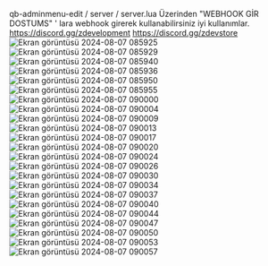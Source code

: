 qb-adminmenu-edit / server / server.lua Üzerinden "WEBHOOK GİR DOSTUMS" ' lara webhook girerek kullanabilirsiniz iyi kullanımlar.
https://discord.gg/zdevelopment 
https://discord.gg/zdevstore
![Ekran görüntüsü 2024-08-07 085925](https://github.com/user-attachments/assets/315497e7-1093-4f8f-9c4e-effd8a8ba580)![Ekran görüntüsü 2024-08-07 085929](https://github.com/user-attachments/assets/54714ddf-7386-4786-9d41-1d5ea4a2b20b)![Ekran görüntüsü 2024-08-07 085940](https://github.com/user-attachments/assets/a4079ff7-bb77-45f1-a55e-b47528c31766)
![Ekran görüntüsü 2024-08-07 085936](https://github.com/user-attachments/assets/ca7edfb9-161c-48f5-b3ce-1573add3994d)
![Ekran görüntüsü 2024-08-07 085950](https://github.com/user-attachments/assets/cdcbed5b-4462-4d19-9674-4afa7b9eb665)![Ekran görüntüsü 2024-08-07 085955](https://github.com/user-attachments/assets/7879e3b1-2c33-40b4-b508-f4d516ae023d)
![Ekran görüntüsü 2024-08-07 090000](https://github.com/user-attachments/assets/4cbd6217-b34a-424f-9bfa-95d841266c47)![Ekran görüntüsü 2024-08-07 090004](https://github.com/user-attachments/assets/30e22286-e234-4e04-9fe3-7239d294e109)
![Ekran görüntüsü 2024-08-07 090009](https://github.com/user-attachments/assets/5f785682-689f-476e-a38f-b6c6ddd92492)![Ekran görüntüsü 2024-08-07 090013](https://github.com/user-attachments/assets/01f17522-97ec-49b3-9bbd-e0ff0b93e290)
![Ekran görüntüsü 2024-08-07 090017](https://github.com/user-attachments/assets/6dfe0e2f-d127-411e-851b-6c756f17c665)![Ekran görüntüsü 2024-08-07 090020](https://github.com/user-attachments/assets/9b8a024e-4442-4be9-b665-8c3e01b74c4c)
![Ekran görüntüsü 2024-08-07 090024](https://github.com/user-attachments/assets/4a786e7b-4bb2-4e2e-82b8-3ab3a8237a53)![Ekran görüntüsü 2024-08-07 090026](https://github.com/user-attachments/assets/86a410ca-1f04-47a9-9e27-5144e56b2329)
![Ekran görüntüsü 2024-08-07 090030](https://github.com/user-attachments/assets/92dc4159-b6e5-4c48-a319-58a381364610)![Ekran görüntüsü 2024-08-07 090034](https://github.com/user-attachments/assets/d43281ab-2e89-4281-a3e2-219f3a401b67)
![Ekran görüntüsü 2024-08-07 090037](https://github.com/user-attachments/assets/1c45cef1-9dd4-43ab-8866-3f81bcfc5374)![Ekran görüntüsü 2024-08-07 090040](https://github.com/user-attachments/assets/658787ea-0917-478c-b52b-300c2f87cd9e)
![Ekran görüntüsü 2024-08-07 090044](https://github.com/user-attachments/assets/c3cf39e3-f2c3-465f-aec3-8c97b4188d8f)![Ekran görüntüsü 2024-08-07 090047](https://github.com/user-attachments/assets/2a0acccb-c1c1-42f7-b032-ff5a5ba03642)
![Ekran görüntüsü 2024-08-07 090050](https://github.com/user-attachments/assets/2d4c0f90-e619-46ad-a1ed-b12755e79447)![Ekran görüntüsü 2024-08-07 090053](https://github.com/user-attachments/assets/9a8a1b9d-9911-4645-a049-6b0467d19aa1)
![Ekran görüntüsü 2024-08-07 090057](https://github.com/user-attachments/assets/51578732-c4cd-44e7-857b-51b10c063acf)



